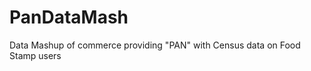 PanDataMash
===========

Data Mashup of commerce providing "PAN" with Census data on Food Stamp users

